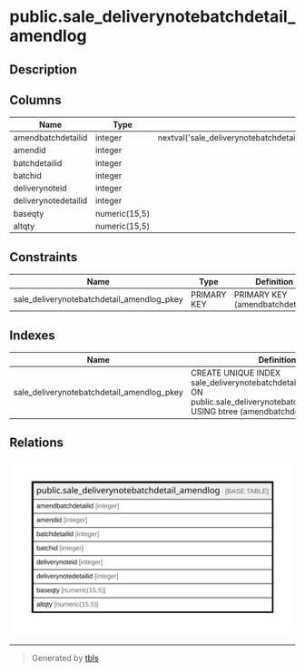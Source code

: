 # public.sale_deliverynotebatchdetail_amendlog

## Description

## Columns

| Name | Type | Default | Nullable | Children | Parents | Comment |
| ---- | ---- | ------- | -------- | -------- | ------- | ------- |
| amendbatchdetailid | integer | nextval('sale_deliverynotebatchdetail_amendlog_amendbatchdetailid_seq'::regclass) | false |  |  |  |
| amendid | integer |  | true |  |  |  |
| batchdetailid | integer |  | true |  |  |  |
| batchid | integer |  | true |  |  |  |
| deliverynoteid | integer |  | true |  |  |  |
| deliverynotedetailid | integer |  | true |  |  |  |
| baseqty | numeric(15,5) |  | true |  |  |  |
| altqty | numeric(15,5) |  | true |  |  |  |

## Constraints

| Name | Type | Definition |
| ---- | ---- | ---------- |
| sale_deliverynotebatchdetail_amendlog_pkey | PRIMARY KEY | PRIMARY KEY (amendbatchdetailid) |

## Indexes

| Name | Definition |
| ---- | ---------- |
| sale_deliverynotebatchdetail_amendlog_pkey | CREATE UNIQUE INDEX sale_deliverynotebatchdetail_amendlog_pkey ON public.sale_deliverynotebatchdetail_amendlog USING btree (amendbatchdetailid) |

## Relations

![er](public.sale_deliverynotebatchdetail_amendlog.svg)

---

> Generated by [tbls](https://github.com/k1LoW/tbls)
